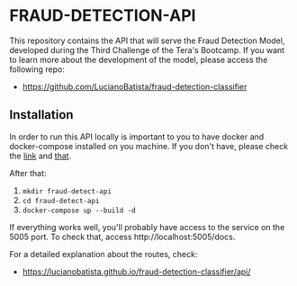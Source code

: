 # FRAUD-DETECTION-API

This repository contains the API that will serve the Fraud Detection Model, developed during the Third Challenge of the Tera's Bootcamp. If you want to learn more about the development of the model, please access the following repo:

- https://github.com/LucianoBatista/fraud-detection-classifier

## Installation

In order to run this API locally is important to you to have docker and docker-compose installed on you machine. If you don't have, please check the [link](https://docs.docker.com/engine/install/ubuntu/) and [that](https://docs.docker.com/compose/install/).

After that:

1. `mkdir fraud-detect-api`
2. `cd fraud-detect-api`
3. `docker-compose up --build -d`

If everything works well, you'll probably have access to the service on the 5005 port. To check that, access http://localhost:5005/docs.

For a detailed explanation about the routes, check:

- https://lucianobatista.github.io/fraud-detection-classifier/api/



